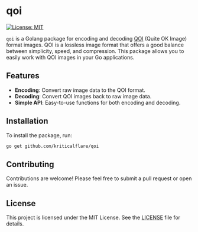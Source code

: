 # qoi

[![License: MIT](https://img.shields.io/badge/License-MIT-yellow.svg)](https://opensource.org/licenses/MIT)

`qoi` is a Golang package for encoding and decoding [QOI](https://qoiformat.org/) (Quite OK Image) format images. QOI is a lossless image format that offers a good balance between simplicity, speed, and compression. This package allows you to easily work with QOI images in your Go applications.

## Features

- **Encoding**: Convert raw image data to the QOI format.
- **Decoding**: Convert QOI images back to raw image data.
- **Simple API**: Easy-to-use functions for both encoding and decoding.

## Installation

To install the package, run:

```bash
go get github.com/kriticalflare/qoi
```

## Contributing

Contributions are welcome! Please feel free to submit a pull request or open an issue.

## License

This project is licensed under the MIT License. See the [LICENSE](LICENSE) file for details.
